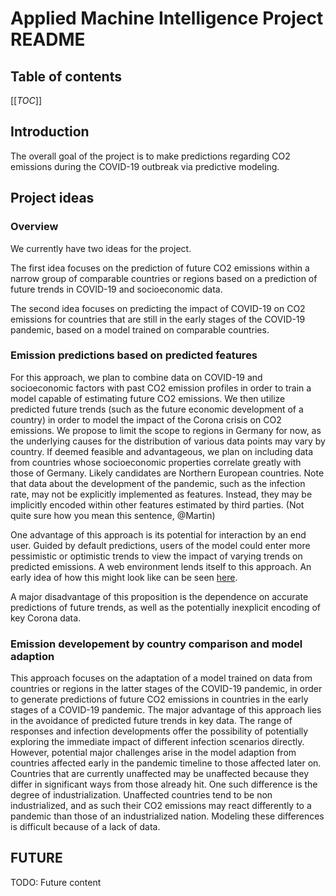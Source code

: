 # Applied Machine Intelligence Project README

## Table of contents
[[_TOC_]]

## Introduction

The overall goal of the project is to make predictions regarding CO2 emissions during the COVID-19 outbreak via predictive modeling. 

## Project ideas

### Overview

We currently have two ideas for the project. 

The first idea focuses on the prediction of future CO2 emissions within a narrow group of comparable countries or regions based on a prediction of future trends in COVID-19 and socioeconomic data. 

The second idea focuses on predicting the impact of COVID-19 on CO2 emissions for countries that are still in the early stages of the COVID-19 pandemic, based on a model trained on comparable countries.

### Emission predictions based on predicted features

For this approach, we plan to combine data on COVID-19 and socioeconomic factors with past CO2 emission profiles in order to train a model capable of estimating future CO2 emissions. 
We then utilize predicted future trends (such as the future economic development of a country) in order to model the impact of the Corona crisis on CO2 emissions. 
We propose to limit the scope to regions in Germany for now, as the underlying causes for the distribution of various data points may vary by country. 
If deemed feasible and advantageous, we plan on including data from countries whose socioeconomic properties correlate greatly with those of Germany. Likely candidates are Northern European countries. 
Note that data about the development of the pandemic, such as the infection rate, may not be explicitly implemented as features. 
Instead, they may be implicitly encoded within other features estimated by third parties. (Not quite sure how you mean this sentence, @Martin)

One advantage of this approach is its potential for interaction by an end user. 
Guided by default predictions, users of the model could enter more pessimistic or optimistic trends to view the impact of varying trends on predicted emissions. 
A web environment lends itself to this approach.
An early idea of how this might look like can be seen [here](https://www.chartjs.org/).

A major disadvantage of this proposition is the dependence on accurate predictions of future trends, as well as the potentially inexplicit encoding of key Corona data.

### Emission developement by country comparison and model adaption

This approach focuses on the adaptation of a model trained on data from countries or regions in the latter stages of the COVID-19 pandemic, 
in order to generate predictions of future CO2 emissions in countries in the early stages of a COVID-19 pandemic. 
The major advantage of this approach lies in the avoidance of predicted future trends in key data. 
The range of responses and infection developments offer the possibility of potentially exploring the immediate impact of different infection scenarios directly. 
However, potential major challenges arise in the model adaption from countries affected early in the pandemic timeline to those affected later on.
Countries that are currently unaffected may be unaffected because they differ in significant ways from those already hit. One such difference is the degree of industrialization.
Unaffected countries tend to be non industrialized, and as such their CO2 emissions may react differently to a pandemic than those of an industrialized nation. 
Modeling these differences is difficult because of a lack of data.

## __FUTURE__

TODO: Future content